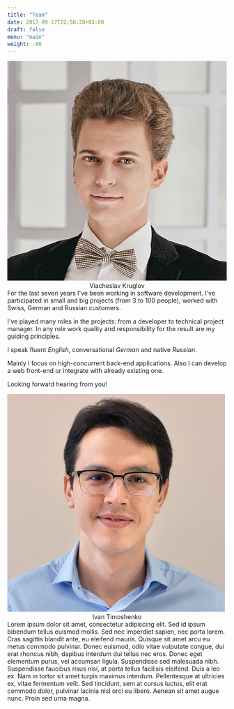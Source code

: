 ```yaml
---
title: "Team"
date: 2017-09-17T22:58:28+03:00
draft: false
menu: "main"
weight: -80
---
```


<div class="right"><img class="img-circle" src="/images/viacheslav_rounded.png" /><br/><center><span class="team-names">Viacheslav Kruglov</span></center></div>
For the last seven years I've been working in software development. I've participated in small and big projects (from 3 to 100 people), worked with Swiss, German and Russian customers.
  
I've played many roles in the projects: from a developer to technical project manager. In any role work quality and responsibility for the result are my guiding principles.
  
I speak fluent *English*, conversational *German* and native *Russian*.
  
Mainly I focus on high-concurrent back-end applications. Also I can develop a web front-end or integrate with already existing one.  

Looking forward hearing from you!    
<div class="left"><img class="img-circle" src="/images/ivan_rounded.png" /><br/><center><span class="team-names">Ivan Timoshenko</span></center></div>
Lorem ipsum dolor sit amet, consectetur adipiscing elit. Sed id ipsum bibendum tellus euismod mollis. Sed nec imperdiet sapien, nec porta lorem. Cras sagittis blandit ante, eu eleifend mauris. Quisque sit amet arcu eu metus commodo pulvinar. Donec euismod, odio vitae vulputate congue, dui erat rhoncus nibh, dapibus interdum dui tellus nec eros. Donec eget elementum purus, vel accumsan ligula. Suspendisse sed malesuada nibh. Suspendisse faucibus risus nisi, at porta tellus facilisis eleifend. Duis a leo ex. Nam in tortor sit amet turpis maximus interdum. Pellentesque at ultricies ex, vitae fermentum velit. Sed tincidunt, sem at cursus luctus, elit erat commodo dolor, pulvinar lacinia nisl orci eu libero. Aenean sit amet augue nunc. Proin sed urna magna.
